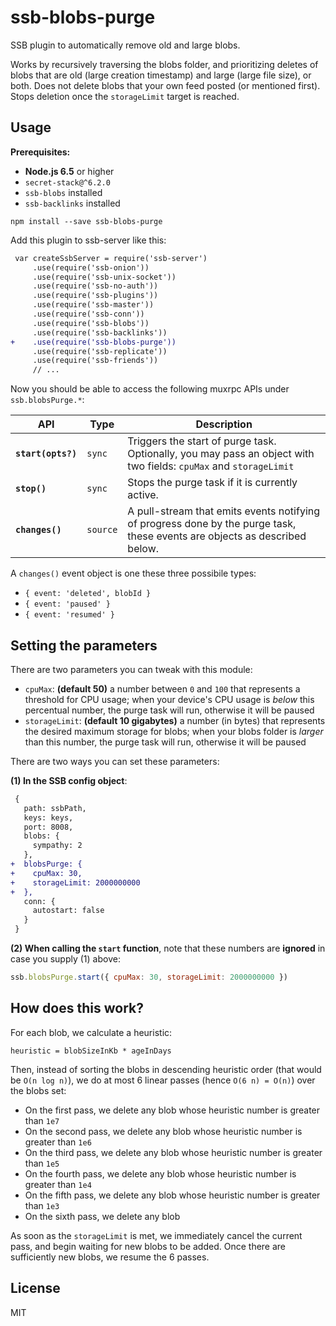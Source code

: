 # ssb-blobs-purge

SSB plugin to automatically remove old and large blobs.

Works by recursively traversing the blobs folder, and prioritizing deletes of blobs that are old (large creation timestamp) and large (large file size), or both. Does not delete blobs that your own feed posted (or mentioned first). Stops deletion once the `storageLimit` target is reached.

## Usage

**Prerequisites:**

- **Node.js 6.5** or higher
- `secret-stack@^6.2.0`
- `ssb-blobs` installed
- `ssb-backlinks` installed

```
npm install --save ssb-blobs-purge
```

Add this plugin to ssb-server like this:

```diff
 var createSsbServer = require('ssb-server')
     .use(require('ssb-onion'))
     .use(require('ssb-unix-socket'))
     .use(require('ssb-no-auth'))
     .use(require('ssb-plugins'))
     .use(require('ssb-master'))
     .use(require('ssb-conn'))
     .use(require('ssb-blobs'))
     .use(require('ssb-backlinks'))
+    .use(require('ssb-blobs-purge'))
     .use(require('ssb-replicate'))
     .use(require('ssb-friends'))
     // ...
```

Now you should be able to access the following muxrpc APIs under `ssb.blobsPurge.*`:

| API | Type | Description |
|-----|------|-------------|
| **`start(opts?)`** | `sync` | Triggers the start of purge task. Optionally, you may pass an object with two fields: `cpuMax` and `storageLimit` |
| **`stop()`** | `sync` | Stops the purge task if it is currently active. |
| **`changes()`** | `source` | A pull-stream that emits events notifying of progress done by the purge task, these events are objects as described below. |

A `changes()` event object is one these three possibile types:

- `{ event: 'deleted', blobId }`
- `{ event: 'paused' }`
- `{ event: 'resumed' }`

## Setting the parameters

There are two parameters you can tweak with this module:

- `cpuMax`: **(default 50)** a number between `0` and `100` that represents a threshold for CPU usage; when your device's CPU usage is *below* this percentual number, the purge task will run, otherwise it will be paused
- `storageLimit`: **(default 10 gigabytes)** a number (in bytes) that represents the desired maximum storage for blobs; when your blobs folder is *larger* than this number, the purge task will run, otherwise it will be paused

There are two ways you can set these parameters:

**(1) In the SSB config object**:

```diff
 {
   path: ssbPath,
   keys: keys,
   port: 8008,
   blobs: {
     sympathy: 2
   },
+  blobsPurge: {
+    cpuMax: 30,
+    storageLimit: 2000000000
+  },
   conn: {
     autostart: false
   }
 }
```

**(2) When calling the `start` function**, note that these numbers are **ignored** in case you supply (1) above:

```javascript
ssb.blobsPurge.start({ cpuMax: 30, storageLimit: 2000000000 })
```

## How does this work?

For each blob, we calculate a heuristic:

```
heuristic = blobSizeInKb * ageInDays
```

Then, instead of sorting the blobs in descending heuristic order (that would be `O(n log n)`), we do at most 6 linear passes (hence `O(6 n) = O(n)`) over the blobs set:

- On the first pass, we delete any blob whose heuristic number is greater than `1e7`
- On the second pass, we delete any blob whose heuristic number is greater than `1e6`
- On the third pass, we delete any blob whose heuristic number is greater than `1e5`
- On the fourth pass, we delete any blob whose heuristic number is greater than `1e4`
- On the fifth pass, we delete any blob whose heuristic number is greater than `1e3`
- On the sixth pass, we delete any blob

As soon as the `storageLimit` is met, we immediately cancel the current pass, and begin waiting for new blobs to be added. Once there are sufficiently new blobs, we resume the 6 passes.

## License

MIT

